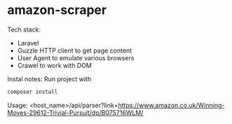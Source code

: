 # amazon-scraper
Tech stack:
- Laravel
- Guzzle HTTP client to get page content
- User Agent to emulate various browsers
- Crawel to work with DOM

Instal notes:
Run project with 
``` bash
composer install
```
Usage:
<host_name>/api/parser?link=https://www.amazon.co.uk/Winning-Moves-29612-Trivial-Pursuit/dp/B075716WLM/
